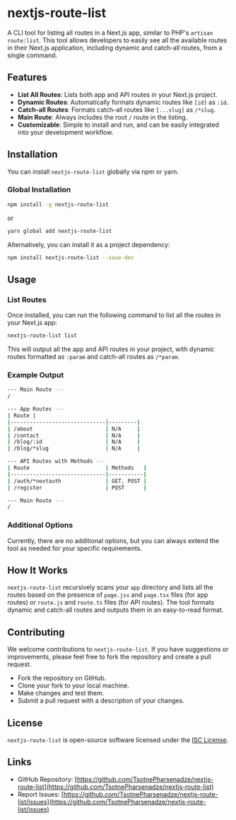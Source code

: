# nextjs-route-list

A CLI tool for listing all routes in a Next.js app, similar to PHP's `artisan route:list`. This tool allows developers to easily see all the available routes in their Next.js application, including dynamic and catch-all routes, from a single command.

## Features

- **List All Routes**: Lists both app and API routes in your Next.js project.
- **Dynamic Routes**: Automatically formats dynamic routes like `[id]` as `:id`.
- **Catch-all Routes**: Formats catch-all routes like `[...slug]` as `/*slug`.
- **Main Route**: Always includes the root `/` route in the listing.
- **Customizable**: Simple to install and run, and can be easily integrated into your development workflow.

## Installation

You can install `nextjs-route-list` globally via npm or yarn.

### Global Installation

```bash
npm install -g nextjs-route-list
```

or

```bash
yarn global add nextjs-route-list
```

Alternatively, you can install it as a project dependency:

```bash
npm install nextjs-route-list --save-dev
```

## Usage

### List Routes

Once installed, you can run the following command to list all the routes in your Next.js app:

```bash
nextjs-route-list list
```

This will output all the app and API routes in your project, with dynamic routes formatted as `:param` and catch-all routes as `/*param`.

### Example Output

```bash
--- Main Route ---
/

--- App Routes ---
| Route |
|------------------------------|---------|
| /about                       | N/A     |
| /contact                     | N/A     |
| /blog/:id                    | N/A     |
| /blog/*slug                  | N/A     |

--- API Routes with Methods ---
| Route                        | Methods   |
|------------------------------|-----------|
| /auth/*nextauth              | GET, POST |
| /register                    | POST      |

--- Main Route ---
/
```

### Additional Options

Currently, there are no additional options, but you can always extend the tool as needed for your specific requirements.

## How It Works

`nextjs-route-list` recursively scans your `app` directory and lists all the routes based on the presence of `page.jsx` and `page.tsx` files (for app routes) or `route.js` and `route.ts` files (for API routes). The tool formats dynamic and catch-all routes and outputs them in an easy-to-read format.

## Contributing

We welcome contributions to `nextjs-route-list`. If you have suggestions or improvements, please feel free to fork the repository and create a pull request.

- Fork the repository on GitHub.
- Clone your fork to your local machine.
- Make changes and test them.
- Submit a pull request with a description of your changes.

## License

`nextjs-route-list` is open-source software licensed under the [ISC License](https://opensource.org/licenses/ISC).

## Links

- GitHub Repository: [https://github.com/TsotnePharsenadze/nextjs-route-list](https://github.com/TsotnePharsenadze/nextjs-route-list)
- Report Issues: [https://github.com/TsotnePharsenadze/nextjs-route-list/issues](https://github.com/TsotnePharsenadze/nextjs-route-list/issues)
